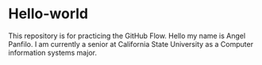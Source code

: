# Hello-world
This repository is for practicing the GitHub Flow.
Hello my name is Angel Panfilo. I am currently a senior at California State University as a Computer information systems major.
